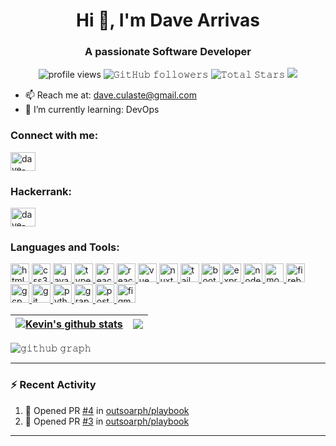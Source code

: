 <h1 align="center">Hi 👋, I'm Dave Arrivas</h1>
<h3 align="center">A passionate Software Developer</h3>
<p align="center">
  <img alt = "profile views" src="https://komarev.com/ghpvc/?username=Arrivas&style=flat&color=blue"/>
  <img alt="𝙶𝚒𝚝𝙷𝚞𝚋 𝚏𝚘𝚕𝚕𝚘𝚠𝚎𝚛𝚜" src="https://img.shields.io/github/followers/Arrivas?label=Followers&style=social"/>
  <img src="https://img.shields.io/github/stars/Arrivas?label=Stars" alt="𝚃𝚘𝚝𝚊𝚕 𝚂𝚝𝚊𝚛𝚜"/>
  <a href="https://github.com/sponsors/Arrivas"><img src="https://img.shields.io/static/v1?label=Sponsor&message=%E2%9D%A4&logo=GitHub&color=%23fe8e86"/></a>
</p>

- 📫 Reach me at: [dave.culaste@gmail.com](mailto:dave.culaste@gmail.com)
- 🌱 I’m currently learning: DevOps

<h3 align="left">Connect with me:</h3>
<p align="left">
<a href="https://linkedin.com/in/dave-arrivas" target="blank"><img align="center" src="https://raw.githubusercontent.com/rahuldkjain/github-profile-readme-generator/master/src/images/icons/Social/linked-in-alt.svg" alt="dave-arrivas" height="30" width="40" /></a>
</p>
<h3 align="left">Hackerrank:</h3>
<p align="left">
<a href="https://www.hackerrank.com/profile/dv_arrvs" target="blank"><img align="center" src="https://raw.githubusercontent.com/rahuldkjain/github-profile-readme-generator/master/src/images/icons/Social/hackerrank.svg" alt="dave-arrivas" height="30" width="40" /></a>
</p>

<h3 align="left">Languages and Tools:</h3>
<p align="left">
  <a href="https://www.w3.org/html/" target="_blank" rel="noreferrer">
    <img
      src="https://img.shields.io/badge/HTML5-E34F26?style=for-the-badge&logo=html5&logoColor=white"
      alt="html5"
      style="object-fit: contain"
      height="30"
    />
  </a>
  <a href="https://www.w3schools.com/css/" target="_blank" rel="noreferrer">
    <img
      src="https://img.shields.io/badge/CSS-239120?&style=for-the-badge&logo=css3&logoColor=white&bgColor=white"
      alt="css3"
      style="object-fit: contain"
      height="30"
    />
  </a>
  <a
    href="https://developer.mozilla.org/en-US/docs/Web/JavaScript"
    target="_blank"
    rel="noreferrer"
  >
    <img
      src="https://img.shields.io/badge/JavaScript-F7DF1E?style=for-the-badge&logo=javascript&logoColor=white"
      alt="javascript"
      style="object-fit: contain"
      height="30"
    />
  </a>
  <a href="https://www.typescriptlang.org/" target="_blank" rel="noreferrer">
    <img
      src="https://img.shields.io/badge/TypeScript-3178C6?style=for-the-badge&logo=typescript&logoColor=white"
      alt="typescript"
      style="object-fit: contain"
      height="30"
    />
  </a>
  <a href="https://reactjs.org/" target="_blank" rel="noreferrer">
    <img
      src="https://img.shields.io/badge/React-61DAFB?style=for-the-badge&logo=react&logoColor=white"
      alt="react"
      style="object-fit: contain"
      height="30"
    />
  </a>
  <a href="https://reactnative.dev/" target="_blank" rel="noreferrer">
    <img
      src="https://img.shields.io/badge/React_Native-61DAFB?style=for-the-badge&logo=react&logoColor=white"
      alt="reactnative"
      style="object-fit: contain"
      height="30"
    />
  </a>
  <a href="https://vuejs.org/" target="_blank" rel="noreferrer">
    <img
      src="https://img.shields.io/badge/Vue.js-4FC08D?style=for-the-badge&logo=vue.js&logoColor=white"
      alt="vue"
      style="object-fit: contain"
      height="30"
    />
  </a>
  <a href="https://nuxtjs.org/" target="_blank" rel="noreferrer">
    <img
      src="https://img.shields.io/badge/Nuxt.js-00C58E?style=for-the-badge&logo=nuxt.js&logoColor=white"
      alt="nuxt"
      style="object-fit: contain"
      height="30"
    />
  </a>
  <a href="https://tailwindcss.com/" target="_blank" rel="noreferrer">
    <img
      src="https://img.shields.io/badge/Tailwind_CSS-38B2AC?style=for-the-badge&logo=tailwind-css&logoColor=white"
      alt="tailwind"
      style="object-fit: contain"
      height="30"
    />
  </a>
  <a href="https://getbootstrap.com" target="_blank" rel="noreferrer">
    <img
      src="https://img.shields.io/badge/Bootstrap-563D7C?style=for-the-badge&logo=bootstrap&logoColor=white"
      alt="bootstrap"
      style="object-fit: contain"
      height="30"
    />
  </a>
  <a href="https://expressjs.com" target="_blank" rel="noreferrer">
    <img
      src="https://img.shields.io/badge/Express-000000?style=for-the-badge&logo=express&logoColor=white"
      alt="express"
      style="object-fit: contain"
      height="30"
    />
  </a>
  <a href="https://nodejs.org" target="_blank" rel="noreferrer">
    <img
      src="https://img.shields.io/badge/Node.js-339933?style=for-the-badge&logo=node.js&logoColor=white"
      alt="nodejs"
      style="object-fit: contain"
      height="30"
    />
  </a>
  <a href="https://www.mongodb.com/" target="_blank" rel="noreferrer">
    <img
      src="https://img.shields.io/badge/MongoDB-47A248?style=for-the-badge&logo=mongodb&logoColor=white"
      alt="mongodb"
      style="object-fit: contain"
      height="30"
    />
  </a>
  <a href="https://firebase.google.com/" target="_blank" rel="noreferrer">
    <img
      src="https://img.shields.io/badge/Firebase-FFCA28?style=for-the-badge&logo=firebase&logoColor=white"
      alt="firebase"
      style="object-fit: contain"
      height="30"
    />
  </a>
  <a href="https://cloud.google.com" target="_blank" rel="noreferrer">
    <img
      src="https://img.shields.io/badge/Google_Cloud-4285F4?style=for-the-badge&logo=google-cloud&logoColor=white"
      alt="gcp"
      style="object-fit: contain"
      height="30"
    />
  </a>
  <a href="https://git-scm.com/" target="_blank" rel="noreferrer">
    <img
      src="https://img.shields.io/badge/Git-F05032?style=for-the-badge&logo=git&logoColor=white"
      alt="git"
      style="object-fit: contain"
      height="30"
    />
  </a>
   <a
    href="https://www.python.org/" target="_blank" rel="noreferrer">
    <img
      src="https://img.shields.io/badge/Python-3776AB?style=for-the-badge&logo=python&logoColor=white"
      alt="python"
      style="object-fit: contain"
      height="30"
    />
  </a>
  <a href="https://graphql.org" target="_blank" rel="noreferrer">
    <img
      src="https://img.shields.io/badge/GraphQL-E10098?style=for-the-badge&logo=graphql&logoColor=white"
      alt="graphql"
      style="object-fit: contain"
      height="30"
    />
  </a>
  <a href="https://postman.com" target="_blank" rel="noreferrer">
    <img
      src="https://img.shields.io/badge/Postman-FF6C37?style=for-the-badge&logo=postman&logoColor=white"
      alt="postman"
      style="object-fit: contain"
      height="30"
    />
  </a>
  <a href="https://www.figma.com/" target="_blank" rel="noreferrer">
    <img
      src="https://img.shields.io/badge/Figma-F24E1E?style=for-the-badge&logo=figma&logoColor=white"
      alt="figma"
      style="object-fit: contain"
      height="30"
    />
  </a>
</p>

| <a href="https://github.com/anuraghazra/github-readme-stats"><img align="center" src="https://github-readme-stats.vercel.app/api?username=Arrivas&theme=github_dark&hide=contribs,issues&show_icons=true&hide_border=true" alt="Kevin's github stats" /></a> | <a href="https://github.com/anuraghazra/github-readme-stats"><img align="center" src="https://github-readme-stats.vercel.app/api/top-langs/?username=Arrivas&theme=github_dark&layout=compact&hide_border=true" /></a> |
| ------------- | ------------- |

![𝚐𝚒𝚝𝚑𝚞𝚋 𝚐𝚛𝚊𝚙𝚑](https://github-readme-activity-graph.vercel.app/graph?username=Arrivas&theme=react-dark&hide_border=true&area=true)

[//]: <> (<p align="left"> <a href="https://github.com/ryo-ma/github-profile-trophy"><img src="https://github-profile-trophy.vercel.app/?username=arrivas&theme=onedark" alt="arrivas" /></a></p>)

---

### :zap: Recent Activity

<!--START_SECTION:activity-->
1. 💪 Opened PR [#4](https://github.com/outsoarph/playbook/pull/4) in [outsoarph/playbook](https://github.com/outsoarph/playbook)
2. 💪 Opened PR [#3](https://github.com/outsoarph/playbook/pull/3) in [outsoarph/playbook](https://github.com/outsoarph/playbook)
<!--END_SECTION:activity-->

---
